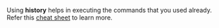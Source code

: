 Using **history** helps in executing the commands that you used already. 
Refer this [cheat sheet](https://github.com/pkrumins/bash-history-cheat-sheet) to learn more. 
